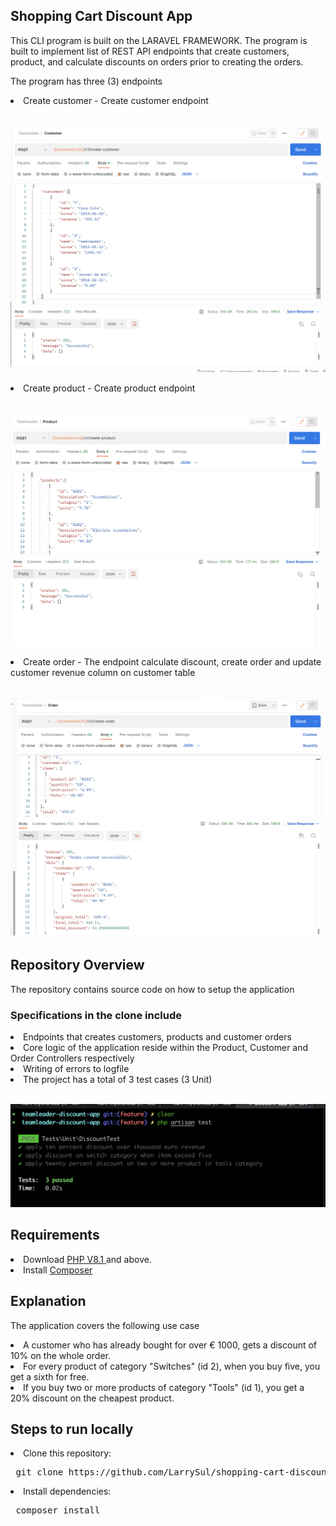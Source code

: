 ## Shopping Cart Discount App

This CLI program is built on the LARAVEL FRAMEWORK. The program is built to implement list of REST API endpoints that create customers, product, and calculate discounts on orders prior to creating the orders.


<p> The program has three (3) endpoints </p>

<li> Create customer - Create customer endpoint </li> <br>

![Screenshot for Create customer endpoint](https://github.com/LarrySul/shopping-cart-discount-app/blob/feature/public/screenshots/customer.png)

<li> Create product - Create product endpoint </li> <br>

![Screenshot for Create product endpoint ](https://github.com/LarrySul/shopping-cart-discount-app/blob/feature/public/screenshots/product.png)

<li> Create order - The endpoint calculate discount, create order and update customer revenue column on customer table  </li> <br>

![Screenshot for calculating discount, create order endpoint ](https://github.com/LarrySul/shopping-cart-discount-app/blob/feature/public/screenshots/order.png)


## Repository Overview 

The repository contains source code on how to setup the application 

### Specifications in the clone include

<li> Endpoints that creates customers, products and customer orders </li>

<li> Core logic of the application reside within the Product, Customer and Order Controllers respectively</li>

<li> Writing of errors to logfile </li>

<li> The project has a total of 3 test cases (3 Unit) </li> <br>

![Screenshot of test cases ](https://github.com/LarrySul/shopping-cart-discount-app/blob/feature/public/screenshots/test.png)

## Requirements 

<li> Download <a href="https://www.php.net/downloads.php"> PHP V8.1 </a> and above. </li>

<li> Install <a href="https://getcomposer.org/download/"> Composer </a> </li>

## Explanation

The application covers the following use case

<li> A customer who has already bought for over € 1000, gets a discount of 10% on the whole order. </li>
<li> For every product of category "Switches" (id 2), when you buy five, you get a sixth for free. </li>
<li> If you buy two or more products of category "Tools" (id 1), you get a 20% discount on the cheapest product. </li>


## Steps to run locally 

<li> Clone this repository: </li>

<pre> git clone https://github.com/LarrySul/shopping-cart-discount-app </pre> 

<li> Install dependencies: </li>

<pre> composer install </pre>


